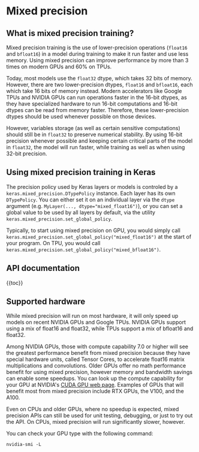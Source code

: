 # Mixed precision

## What is mixed precision training?

Mixed precision training is the use of lower-precision operations (`float16` and `bfloat16`) in a model
during training to make it run faster and use less memory.
Using mixed precision can improve performance by more than 3 times on modern GPUs and 60% on TPUs.

Today, most models use the `float32` dtype, which takes 32 bits of memory.
However, there are two lower-precision dtypes, `float16` and `bfloat16`,
each which take 16 bits of memory instead. Modern accelerators like Google TPUs and NVIDIA GPUs 
can run operations faster in the 16-bit dtypes,
as they have specialized hardware to run 16-bit computations and 16-bit dtypes can be read from memory faster.
Therefore, these lower-precision dtypes should be used whenever possible on those devices.

However, variables storage (as well as certain sensitive computations) should still be in `float32`
to preserve numerical stability. By using 16-bit precision whenever possible and keeping certain critical
parts of the model in `float32`, the model will run faster,
while training as well as when using 32-bit precision.


## Using mixed precision training in Keras

The precision policy used by Keras layers or models is controled by a `keras.mixed_precision.DTypePolicy` instance.
Each layer has its own `DTypePolicy`. You can either set it on an individual layer via the `dtype` argument
(e.g. `MyLayer(..., dtype="mixed_float16")`), or you can set a global value to be used by all layers by
default, via the utility `keras.mixed_precision.set_global_policy`.

Typically, to start using mixed precision on GPU, you would simply call `keras.mixed_precision.set_global_policy("mixed_float16")`
at the start of your program. On TPU, you would call `keras.mixed_precision.set_global_policy("mixed_bfloat16")`.


## API documentation

{{toc}}


## Supported hardware

While mixed precision will run on most hardware, it will only speed up models on recent NVIDIA GPUs and Google TPUs.
NVIDIA GPUs support using a mix of float16 and float32, while TPUs support a mix of bfloat16 and float32.

Among NVIDIA GPUs, those with compute capability 7.0 or higher will see the greatest performance benefit
from mixed precision because they have special hardware units, called Tensor Cores,
to accelerate float16 matrix multiplications and convolutions. Older GPUs offer no math
performance benefit for using mixed precision, however memory and bandwidth savings can enable some speedups.
You can look up the compute capability for your GPU at NVIDIA's [CUDA GPU web page](https://developer.nvidia.com/cuda-gpus).
Examples of GPUs that will benefit most from mixed precision include RTX GPUs, the V100, and the A100.

Even on CPUs and older GPUs, where no speedup is expected, mixed precision APIs can still be used for unit testing,
debugging, or just to try out the API. On CPUs, mixed precision will run significantly slower, however.


You can check your GPU type with the following command:

```
nvidia-smi -L
```